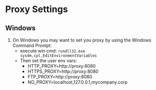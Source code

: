 # Proxy Settings

## Windows

1. On Windows you may want to set you proxy by using the Windows Command Prompt:
    * execute win cmd: `rundll32.exe sysdm.cpl,EditEnvironmentVariables`
    * Then set the user env vars:
      * HTTP_PROXY=http://proxy:8080
      * HTTPS_PROXY=http://proxy:8080
      * FTP_PROXY=http://proxy:8080
      * NO_PROXY=localhost,127.0.0.1,mycompany.corp
